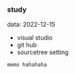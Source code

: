 ### study 

data: 2022-12-15 
- visual studio 
- git hub 
- sourcetree setting

```
memo hahahaha
```


